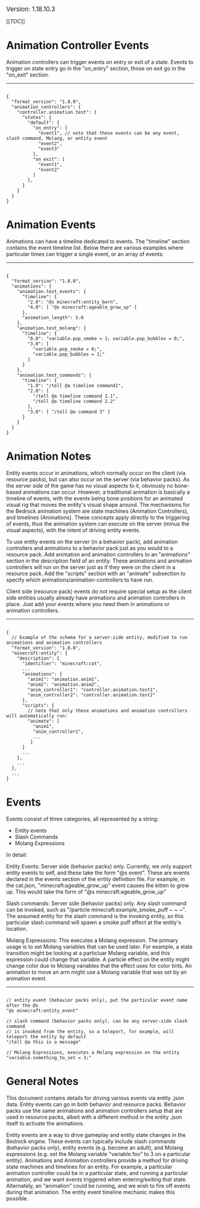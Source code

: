 <big>Version: 1.18.10.3</big>

[[_TOC_]]

# Animation Controller Events


Animation controllers can trigger events on entry or exit of a state.  Events to trigger on state entry go in the "on_entry" section, those on exit go in the "on_exit" section.


****
```

{
  "format_version": "1.8.0",
  "animation_controllers": {
    "controller.animation.test": {
      "states": {
        "default": {
          "on_entry": [
            "event1", // note that these events can be any event, slash command, Molang, or entity event
            "event2",
            "event3"
          ],
          "on_exit": [
            "event1",
            "event2"
          ]
        },
      }
    }
  }
}

```



# Animation Events


Animations can have a timeline dedicated to events. The "timeline" section contains the event timeline list.  Below there are various examples where particular times can trigger a single event, or an array of events:


****
```

{
  "format_version": "1.8.0",
  "animations": {
    "animation.test_events": {
      "timeline": {
        "2.0": "@s minecraft:entity_born",
        "4.0": [ "@s minecraft:ageable_grow_up" ]
      },
      "animation_length": 5.0
    },
    "animation.test_molang": {
      "timeline": {
        "0.0": "variable.pop_smoke = 1; variable.pop_bubbles = 0;",
        "3.0": [
          "variable.pop_smoke = 0;",
          "variable.pop_bubbles = 1;"
        ]
      }
    },
    "animation.test_commands": {
      "timeline": {
        "1.0": "/tell @a timeline command1",
        "2.0": [
          "/tell @a timeline command 2.1",
          "/tell @a timeline command 2.2"
        ],
        "3.0": [ "/tell @a command 3" ]
      }
    }
  }
}

```



# Animation Notes


Entity events occur in animations, which normally occur on the client (via resource packs), but can also occur on the server (via behavior packs). As the server side of the game has no visual aspects to it, obviously no bone-based animations can occur.  However, a traditional animation is basically a timeline of events, with the events being bone positions for an animated visual rig that moves the entity's visual shape around.  The mechanisms for the Bedrock animation system are state machines (Animation Controllers), and timelines (Animations).  These concepts apply directly to the triggering of events, thus the animation system can execute on the server (minus the visual aspects), with the intent of driving entity events. 

To use entity events on the server (in a behavior pack), add animation controllers and animations to a behavior pack just as you would to a resource pack.  Add animation and animation controllers to an "animations" section in the description field of an entity.  These animations and animation controllers will run on the server just as if they were on the client in a resource pack.  Add the "scripts" section with an "animate" subsection to specify which animations/animation-controllers to have run.

Client side (resource pack) events do not require special setup as the client side entities usually already have animations and animation controllers in place.  Just add your events where you need them in animations or animation controllers.


****
```

{
  // Example of the schema for a server-side entity, modified to run animations and animation controllers
  "format_version": "1.8.0",
  "minecraft:entity": {
    "description": {
      "identifier": "minecraft:cat",
      ...
      "animations": {
        "anim1": "animation.anim1",
        "anim2": "animation.anim2",
        "anim_controller1": "controller.animation.test1",
        "anim_controller2": "controller.animation.test2"
      },
      "scripts": {
        // note that only these animations and animation controllers will automatically run:
        "animate": [
          "anim1",
          "anim_controller1",
          ...
         ]
      }
      ...
    },
    ...
  },
  ...
}

```



# Events


Events consist of three categories, all represented by a string:
- Entity events
- Slash Commands
- Molang Expressions

In detail:

Entity Events: Server side (behavior packs) only.  Currently, we only support entity events to self, and these take the form "@s event".  These are events declared in the events section of the entity definition file.  For example, in the cat.json, "minecraft:ageable_grow_up" event causes the kitten to grow up.  This would take the form of "@s minecraft:ageable_grow_up"

Slash commands: Server side (behavior packs) only.  Any slash command can be invoked, such as "/particle minecraft:example_smoke_puff ~ ~ ~".  The assumed entity for the slash command is the invoking entity, so this particular slash command will spawn a smoke puff effect at the entity's location.

Molang Expressions: This executes a Molang expression.  The primary usage is to set Molang variables that can be used later.  For example, a state transition might be looking at a particluar Molang variable, and this expression could change that variable.  A particle effect on the entity might change color due to Molang variables that the effect uses for color tints.  An animation to move an arm might use a Molang variable that was set by an animation event.


****
```

// entity event (behavior packs only), put the particular event name after the @s
"@s minecraft:entity_event"

// slash command (behavior packs only), can be any server-side slash command
// is invoked from the entity, so a teleport, for example, will teleport the entity by default
"/tell @a this is a message"

// Molang Expressions, executes a Molang expression on the entity
"variable.something_to_set = 3;"

```



# General Notes


This document contains details for driving various events via entity .json data.  Entity events can go in both behavior and resource packs.  Behavior packs use the same animations and animation controllers setup that are used in resource packs, albeit with a different method in the entity .json itself to activate the animations.

Entity events are a way to drive gameplay and entity state changes in the Bedrock engine.  These events can typically include slash commands (behavior packs only), entity events (e.g. become an adult), and Molang expressions (e.g. set the Molang variable "variable.foo" to 3 on a particular entity).  Animations and Animation controllers provide a method for driving state machines and timelines for an entity.  For example, a particular animation controller could be in a particular state, and running a particular animation, and we want events triggered when entering/exiting that state.  Alternately, an "animation" could be running, and we wish to fire off events during that animation.  The entity event timeline mechanic makes this possible.


